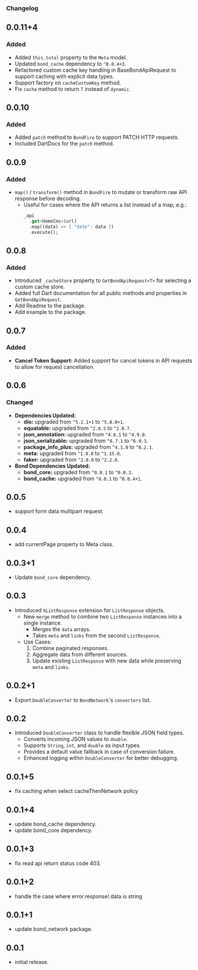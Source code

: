 ### Changelog

## 0.0.11+4
### Added
- Added `this.total` property to the `Meta` model.
- Updated `bond_cache` dependency to `^0.0.4+3`.
- Refactored custom cache key handling in BaseBondApiRequest to support caching with explicit data types.
- Support factory on `cacheCustomKey` method.
- Fix `cache` method to return `T` instead of `dynamic`.

## 0.0.10
### Added
- Added `patch` method to `BondFire` to support PATCH HTTP requests.
- Included DartDocs for the `patch` method.


## 0.0.9
### Added
- `map()` / `transform()` method in `BondFire` to mutate or transform raw API response before decoding.
    - Useful for cases where the API returns a list instead of a map, e.g.:
      ```dart
      _api
        .get<HomeCms>(url)
        .map((data) => { "date": data })
        .execute();
      ```
      
## 0.0.8
### Added
- Introduced `_cacheStore` property to `GetBondApiRequest<T>` for selecting a custom cache store.
- Added full Dart documentation for all public methods and properties in `GetBondApiRequest`.
- Add Readme to the package.
- Add example to the package.

## 0.0.7
### Added
- **Cancel Token Support:** Added support for cancel tokens in API requests to allow for request cancellation.


## 0.0.6

### Changed
- **Dependencies Updated:**
    - **dio:** upgraded from `^5.2.1+1` to `^5.8.0+1`.
    - **equatable:** upgraded from `^2.0.5` to `^2.0.7`.
    - **json_annotation:** upgraded from `^4.8.1` to `^4.9.0`.
    - **json_serializable:** upgraded from `^6.7.1` to `^6.9.3`.
    - **package_info_plus:** upgraded from `^4.1.0` to `^8.2.1`.
    - **meta:** upgraded from `^1.8.0` to `^1.15.0`.
    - **faker:** upgraded from `^2.0.0` to `^2.2.0`.
- **Bond Dependencies Updated:**
    - **bond_core:** upgraded from `^0.0.1` to `^0.0.3`.
    - **bond_cache:** upgraded from `^0.0.1` to `^0.0.4+1`.

## 0.0.5

* support form data multipart request.


## 0.0.4

* add currentPage property to Meta class.

## 0.0.3+1

* Update `bond_core` dependency.

## 0.0.3

- Introduced `XListResponse` extension for `ListResponse` objects.
    - New `merge` method to combine two `ListResponse` instances into a single instance.
        - Merges the `data` arrays.
        - Takes `meta` and `links` from the second `ListResponse`.
    - Use Cases:
        1. Combine paginated responses.
        2. Aggregate data from different sources.
        3. Update existing `ListResponse` with new data while preserving `meta` and `links`.

## 0.0.2+1

* Export `DoubleConverter` to `BondNetwork`'s `converters` list.

## 0.0.2

* Introduced `DoubleConverter` class to handle flexible JSON field types.
    - Converts incoming JSON values to `double`.
    - Supports `String`, `int`, and `double` as input types.
    - Provides a default value fallback in case of conversion failure.
    - Enhanced logging within `DoubleConverter` for better debugging.

## 0.0.1+5

* fix caching when select cacheThenNetwork policy

## 0.0.1+4

* update bond_cache dependency.
* update bond_core dependency.

## 0.0.1+3

* fix read api return status code 403.

## 0.0.1+2

* handle the case where error.response!.data is string

## 0.0.1+1

* update bond_network package.

## 0.0.1

* initial release.